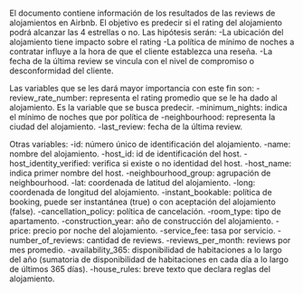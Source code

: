 El documento contiene información de los resultados de las reviews de alojamientos en Airbnb. El objetivo es predecir si el rating del alojamiento podrá alcanzar las 4 estrellas o no. Las hipótesis serán: 
 -La ubicación del alojamiento tiene impacto sobre el rating
 -La política de mínimo de noches a contratar influye a la hora de que el cliente establezca una reseña. 
 -La fecha de la última review se vincula con el nivel de compromiso o desconformidad del cliente.
 
Las variables que se les dará mayor importancia con este fin son:
  -review_rate_number: representa el rating promedio que se le ha dado al alojamiento. Es la variable que se busca predecir.
  -minimum_nights: indica el mínimo de noches que por política de
  -neighbourhood: representa la ciudad del alojamiento.
  -last_review: fecha de la última review.

Otras variables:
  -id: número único de identificación del alojamiento.
  -name: nombre del alojamiento.
  -host_id: id de identificación del host.
  -host_identity_verified: verifica si existe o no identidad del host.
  -host_name: indica primer nombre del host.
  -neighbourhood_group: agrupación de neighbourhood.
  -lat: coordenada de latitud del alojamiento.
  -long: coordenada de longitud del alojamiento.
  -instant_bookable: política de booking, puede ser instantánea (true) o con aceptación del alojamiento (false).
  -cancellation_policy: política de cancelación.
  -room_type: tipo de apartamento.
  -construction_year: año de construcción del alojamiento.
  -price: precio por noche del alojamiento.
  -service_fee: tasa por servicio.
  -number_of_reviews: cantidad de reviews.
  -reviews_per_month: reviews por mes promedio.
  -availability_365: disponibilidad de habitaciones a lo largo del año (sumatoria de disponibilidad de habitaciones en cada día a lo largo de últimos 365 días).
  -house_rules: breve texto que declara reglas del alojamiento.
  
  
